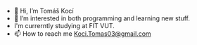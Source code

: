 - 👋 Hi, I’m Tomáš Kocí
- 👀 I’m interested in both programming and learning new stuff.
- I'm currerntly studying at FIT VUT. 
- 📫 How to reach me Koci.Tomas03@gmail.com

<!---
KociTomas03/KociTomas03 is a ✨ special ✨ repository because its `README.md` (this file) appears on your GitHub profile.
You can click the Preview link to take a look at your changes.
--->
